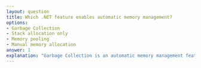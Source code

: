 ```yaml
---
layout: question
title: Which .NET feature enables automatic memory management?
options:
- Garbage Collection
- Stack allocation only
- Memory pooling
- Manual memory allocation
answer: 1
explanation: "Garbage Collection is an automatic memory management feature that automatically reclaims memory used by objects that are no longer reachable, preventing memory leaks and simplifying memory management."
---
```

